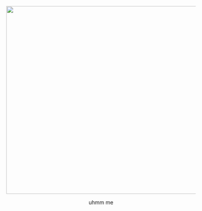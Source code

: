 

<p align="center"> <img src="https://github.com/user-attachments/assets/b55412db-75d4-4c97-a029-73ea021e76bb" width="800" height="500">
  
<p align="center"> uhmm me

<!--
**whannells/whannells** is a ✨ _special_ ✨ repository because its `README.md` (this file) appears on your GitHub profile.

Here are some ideas to get you started:

- 🔭 I’m currently working on ...
- 🌱 I’m currently learning ...
- 👯 I’m looking to collaborate on ...
- 🤔 I’m looking for help with ...
- 💬 Ask me about ...
- 📫 How to reach me: ...
- 😄 Pronouns: ...
- ⚡ Fun fact: ...
-->
